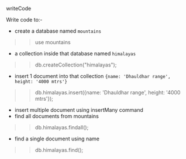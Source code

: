 writeCode

Write code to:-

- create a database named `mountains`
>>use mountains
- a collection inside that database named `himalayas`
>> db.createCollection("himalayas");

- insert 1 document into that collection `{name: 'Dhauldhar range', height: '4000 mtrs'}`
>>db.himalayas.insert({name: 'Dhauldhar range', height: '4000 mtrs'});

- insert multiple document using insertMany command
- find all documents from mountains
>>db.himalayas.findall();
- find a single document using name
>>db.himalayas.find();
